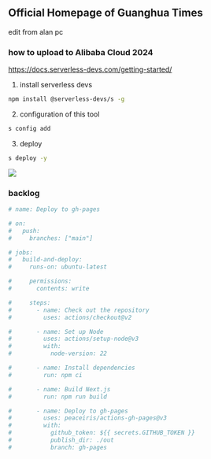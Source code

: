 ## Official Homepage of Guanghua Times

edit from alan pc

### how to upload to Alibaba Cloud 2024

https://docs.serverless-devs.com/getting-started/

1. install serverless devs

```bash
npm install @serverless-devs/s -g
```

2. configuration of this tool

```bash
s config add
```

3. deploy

```bash
s deploy -y
```

![](/public/hero1_new.jpeg)

### backlog

```bash:.github/workflows/ghpage.yml
# name: Deploy to gh-pages

# on:
#   push:
#     branches: ["main"]

# jobs:
#   build-and-deploy:
#     runs-on: ubuntu-latest

#     permissions:
#       contents: write

#     steps:
#       - name: Check out the repository
#         uses: actions/checkout@v2

#       - name: Set up Node
#         uses: actions/setup-node@v3
#         with:
#           node-version: 22

#       - name: Install dependencies
#         run: npm ci

#       - name: Build Next.js
#         run: npm run build

#       - name: Deploy to gh-pages
#         uses: peaceiris/actions-gh-pages@v3
#         with:
#           github_token: ${{ secrets.GITHUB_TOKEN }}
#           publish_dir: ./out
#           branch: gh-pages
```
